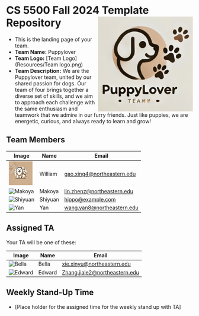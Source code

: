 # CS 5500 Fall 2024 Template Repository <img src="Resources/Team logo.png" alt="Team Logo" height="256" width="256" align="right">


- This is the landing page of your team.
- **Team Name:** Puppylover
- **Team Logo:** [Team Logo](Resources/Team logo.png)
- **Team Description:** We are the Puppylover team, united by our shared passion for dogs. Our team of four brings together a diverse set of skills, and we aim to approach each challenge with the same enthusiasm and teamwork that we admire in our furry friends. Just like puppies, we are energetic, curious, and always ready to learn and grow!


## Team Members
| Image | Name | Email |
|-------|------|-------|
| <img src="Resources/Samoyed.png" alt="William" height="64" width="64"> | William | gao.xing4@northeastern.edu |
| <img src="Resources/dog.png" alt="Makoya" height="64" width="64"> | Makoya | lin.zhenz@northeastern.edu |
| <img src="Resources/hippo.png" alt="Shiyuan" height="64" width="64"> | Shiyuan | hippo@example.com |
| <img src="Resources/shark.png" alt="Yan" height="64" width="64"> | Yan | wang.yan8@northeastern.edu |



## Assigned TA
Your TA will be one of these:

| Image | Name | Email |
|-------|------|-------|
| <img src="Resources/bella.jpeg" alt="Bella" height="64" width="64"> | Bella | xie.xinyu@northeastern.edu |
| <img src="Resources/edward.jpeg" alt="Edward" height="64" width="64"> | Edward | Zhang.jiale2@northeastern.edu |


## Weekly Stand-Up Time
- [Place holder for the assigned time for the weekly stand up with TA]

